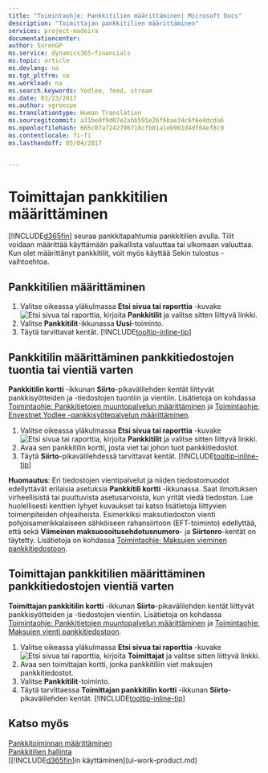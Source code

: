 ```yaml
---
title: "Toimintaohje: Pankkitilien määrittäminen| Microsoft Docs"
description: "Toimittajan pankkitilien määrittäminen"
services: project-madeira
documentationcenter: 
author: SorenGP
ms.service: dynamics365-financials
ms.topic: article
ms.devlang: na
ms.tgt_pltfrm: na
ms.workload: na
ms.search.keywords: Yodlee, feed, stream
ms.date: 03/23/2017
ms.author: sgroespe
ms.translationtype: Human Translation
ms.sourcegitcommit: a31be0f9d07e2abb591e26f6bae34c6f6e4dcda6
ms.openlocfilehash: 665c07a7242796718cfb01a1eb901d4df04ef8c9
ms.contentlocale: fi-fi
ms.lasthandoff: 05/04/2017


---
```

# <a name="how-to-set-up-bank-accounts"></a>Toimittajan pankkitilien määrittäminen
[!INCLUDE[d365fin](includes/d365fin_md.md)] seuraa pankkitapahtumia pankkitilien avulla. Tilit voidaan määrittää käyttämään paikallista valuuttaa tai ulkomaan valuuttaa. Kun olet määrittänyt pankkitilit, voit myös käyttää Sekin tulostus -vaihtoehtoa.

## <a name="to-set-up-bank-accounts"></a>Pankkitilien määrittäminen
1. Valitse oikeassa yläkulmassa **Etsi sivua tai raporttia** -kuvake ![Etsi sivua tai raporttia](media/ui-search/search_small.png "Etsi sivua tai raporttia -kuvake"), kirjoita **Pankkitilit** ja valitse sitten liittyvä linkki.
2. Valitse **Pankkitilit**-ikkunassa **Uusi**-toiminto.
3. Täytä tarvittavat kentät. [!INCLUDE[tooltip-inline-tip](includes/tooltip-inline-tip_md.md)]

## <a name="to-set-up-your-bank-account-for-import-or-export-of-bank-files"></a>Pankkitilin määrittäminen pankkitiedostojen tuontia tai vientiä varten
**Pankkitilin kortti** -ikkunan **Siirto**-pikavälilehden kentät liittyvät pankkisyötteiden ja -tiedostojen tuontiin ja vientiin. Lisätietoja on kohdassa [Toimintaohje: Pankkitietojen muuntopalvelun määrittäminen](bank-how-setup-bank-data-conversion-service.md) ja [Toimintaohje: Envestnet Yodlee -pankkisyötepalvelun määrittäminen](bank-how-setup-bank-statement-service.md).

1. Valitse oikeassa yläkulmassa **Etsi sivua tai raporttia** -kuvake ![Etsi sivua tai raporttia](media/ui-search/search_small.png "Etsi sivua tai raporttia -kuvake"), kirjoita **Pankkitilit** ja valitse sitten liittyvä linkki.
2. Avaa sen pankkitilin kortti, josta viet tai johon tuot pankkitiedostot.
3. Täytä **Siirto**-pikavälilehdessä tarvittavat kentät. [!INCLUDE[tooltip-inline-tip](includes/tooltip-inline-tip_md.md)]

**Huomautus**: Eri tiedostojen vientipalvelut ja niiden tiedostomuodot edellyttävät erilaisia asetuksia **Pankkitili kortti** -ikkunassa. Saat ilmoituksen virheellisistä tai puuttuvista asetusarvoista, kun yrität viedä tiedoston. Lue huolellisesti kenttien lyhyet kuvaukset tai katso lisätietoja liittyvien toimenpiteiden ohjeaiheista. Esimerkiksi maksutiedoston vienti pohjoisamerikkalaiseen sähköiseen rahansiirtoon (EFT-toiminto) edellyttää, että sekä **Viimeinen maksuosoitusehdotusnumero**- ja **Siirtonro**-kentät on täytetty. Lisätietoja on kohdassa [Toimintaohje: Maksujen vieminen pankkitiedostoon](payables-how-export-payments-bank-file.md).

## <a name="to-set-up-vendor-bank-accounts-for-export-of-bank-files"></a>Toimittajan pankkitilien määrittäminen pankkitiedostojen vientiä varten
**Toimittajan pankkitilin kortti** -ikkunan **Siirto**-pikavälilehden kentät liittyvät pankkisyötteiden ja -tiedostojen vientiin. Lisätietoja on kohdassa [Toimintaohje: Pankkitietojen muuntopalvelun määrittäminen](bank-how-setup-bank-data-conversion-service.md) ja [Toimintaohje: Maksujen vienti pankkitiedostoon](payables-how-export-payments-bank-file.md).

1. Valitse oikeassa yläkulmassa **Etsi sivua tai raporttia** -kuvake ![Etsi sivua tai raporttia](media/ui-search/search_small.png "Etsi sivua tai raporttia -kuvake"), kirjoita **Toimittajat** ja valitse sitten liittyvä linkki.
2. Avaa sen toimittajan kortti, jonka pankkitiliin viet maksujen pankkitiedostot.
3. Valitse **Pankkitilit**-toiminto.
3. Täytä tarvittaessa **Toimittajan pankkitilin kortti** -ikkunan **Siirto**-pikavälilehden kentät. [!INCLUDE[tooltip-inline-tip](includes/tooltip-inline-tip_md.md)]

## <a name="see-also"></a>Katso myös
[Pankkitoiminnan määrittäminen](bank-setup-banking.md)  
[Pankkitilien hallinta](bank-manage-bank-accounts.md)  
[[!INCLUDE[d365fin](includes/d365fin_md.md)]in käyttäminen](ui-work-product.md)

